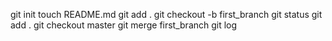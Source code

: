 git init
touch README.md
git add .
git checkout -b first_branch
git status
git add .
git checkout master
git merge first_branch
git log

